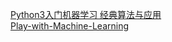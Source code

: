 [Python3入门机器学习 经典算法与应用](https://coding.imooc.com/learn/list/169.html)  
[Play-with-Machine-Learning](https://github.com/doitbull/Play-with-Machine-Learning)  
